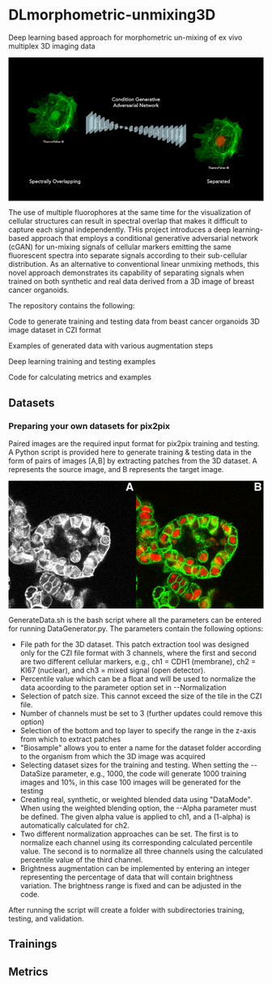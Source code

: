 # DLmorphometric-unmixing3D
Deep learning based approach for morphometric un-mixing of ex vivo multiplex 3D imaging data


<img src='imgs/img1.png' align="center" width=512>

The use of multiple fluorophores at the same time for the visualization of cellular structures can result in spectral overlap that makes it difficult to capture each signal independently. THis project introduces a deep learning-based approach that employs a conditional generative adversarial network (cGAN) for un-mixing signals of cellular markers emitting the same fluorescent spectra into separate signals according to their sub-cellular distribution. As an alternative to conventional linear unmixing methods, this novel approach demonstrates its capability of separating signals when trained on both synthetic and real data derived from a 3D image of breast cancer organoids.

The repository contains the following:

Code to generate training and testing data from beast cancer organoids 3D image dataset in CZI format

Examples of generated data with various augmentation steps

Deep learning training and testing examples 

Code for calculating metrics and examples

## Datasets

### Preparing your own datasets for pix2pix
Paired images are the required input format for pix2pix training and testing. A Python script is provided here to generate training & testing data in the form of pairs of images [A,B] by extracting patches from the 3D dataset. A represents the source image, and B represents the target image.

<img src='imgs/img2.png' align="center" width=512>

GenerateData.sh is the bash script where all the parameters can be entered for running DataGenerator.py. The parameters contain the following options: 
- File path for the 3D dataset. This patch extraction tool was designed only for the CZI file format with 3 channels, where the first and second are two different cellular markers, e.g., ch1 = CDH1 (membrane), ch2 = KI67 (nuclear), and ch3 = mixed signal (open detector). 
- Percentile value which can be a float and will be used to normalize the data acoording to the parameter option set in --Normalization
- Selection of patch size. This cannot exceed the size of the tile in the CZI file.
- Number of channels must be set to 3 (further updates could remove this option) 
- Selection of the bottom and top layer to specify the range in the z-axis from which to extract patches 
- "Biosample" allows you to enter a name for the dataset folder according to the organism from which the 3D image was acquired
- Selecting dataset sizes for the training and testing. When setting the --DataSize parameter, e.g., 1000, the code will generate 1000 training images and 10%, in this case 100 images will be generated for the testing
- Creating real, synthetic, or weighted blended data using "DataMode". When using the weighted blending option, the --Alpha parameter must be defined. The given alpha value is applied to ch1, and a (1-alpha) is automatically calculated for ch2. 
- Two different normalization approaches can be set. The first is to normalize each channel using its corresponding calculated percentile value. The second is to normalize all three channels using the calculated percentile value of the third channel.  
- Brightness augmentation can be implemented by entering an integer representing the percentage of data that will contain brightness variation. The brightness range is fixed and can be adjusted in the code. 

After running the script will create a folder with subdirectories training, testing, and validation. 


## Trainings


## Metrics






